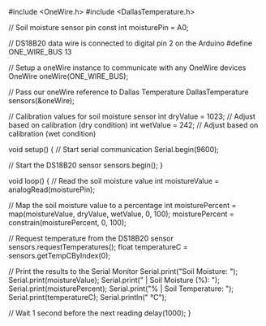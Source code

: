 #include <OneWire.h>
#include <DallasTemperature.h>

// Soil moisture sensor pin
const int moisturePin = A0;

// DS18B20 data wire is connected to digital pin 2 on the Arduino
#define ONE_WIRE_BUS 13

// Setup a oneWire instance to communicate with any OneWire devices
OneWire oneWire(ONE_WIRE_BUS);

// Pass our oneWire reference to Dallas Temperature
DallasTemperature sensors(&oneWire);

// Calibration values for soil moisture sensor
int dryValue = 1023; // Adjust based on calibration (dry condition)
int wetValue = 242;    // Adjust based on calibration (wet condition)

void setup() {
  // Start serial communication
  Serial.begin(9600);
  
  // Start the DS18B20 sensor
  sensors.begin();
}

void loop() {
  // Read the soil moisture value
  int moistureValue = analogRead(moisturePin);
  
  // Map the soil moisture value to a percentage
  int moisturePercent = map(moistureValue, dryValue, wetValue, 0, 100);
  moisturePercent = constrain(moisturePercent, 0, 100);
  
  // Request temperature from the DS18B20 sensor
  sensors.requestTemperatures();
  float temperatureC = sensors.getTempCByIndex(0);
  
  // Print the results to the Serial Monitor
  Serial.print("Soil Moisture: ");
  Serial.print(moistureValue);
  Serial.print(" | Soil Moisture (%): ");
  Serial.print(moisturePercent);
  Serial.print("% | Soil Temperature: ");
  Serial.print(temperatureC);
  Serial.println(" °C");
  
  // Wait 1 second before the next reading
  delay(1000);
}